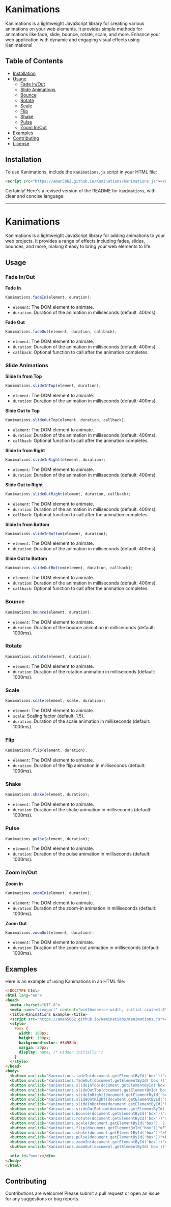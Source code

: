 # Kanimations

Kanimations is a lightweight JavaScript library for creating various animations on your web elements. It provides simple methods for animations like fade, slide, bounce, rotate, scale, and more. Enhance your web application with dynamic and engaging visual effects using Kanimations!

## Table of Contents

- [Installation](#installation)
- [Usage](#usage)
  - [Fade In/Out](#fade-inout)
  - [Slide Animations](#slide-animations)
  - [Bounce](#bounce)
  - [Rotate](#rotate)
  - [Scale](#scale)
  - [Flip](#flip)
  - [Shake](#shake)
  - [Pulse](#pulse)
  - [Zoom In/Out](#zoom-inout)
- [Examples](#examples)
- [Contributing](#contributing)
- [License](#license)

## Installation

To use Kanimations, include the `Kanimations.js` script in your HTML file:

```html
<script src="https://aman5062.github.io/Kaminations/Kanimations.js"></script>
```





Certainly! Here's a revised version of the README for `Kanimations`, with clear and concise language:

---

# Kanimations

Kanimations is a lightweight JavaScript library for adding animations to your web projects. It provides a range of effects including fades, slides, bounces, and more, making it easy to bring your web elements to life.

## Usage

### Fade In/Out

**Fade In**

```javascript
Kanimations.fadeIn(element, duration);
```
- `element`: The DOM element to animate.
- `duration`: Duration of the animation in milliseconds (default: 400ms).

**Fade Out**

```javascript
Kanimations.fadeOut(element, duration, callback);
```
- `element`: The DOM element to animate.
- `duration`: Duration of the animation in milliseconds (default: 400ms).
- `callback`: Optional function to call after the animation completes.

### Slide Animations

**Slide In from Top**

```javascript
Kanimations.slideInTop(element, duration);
```
- `element`: The DOM element to animate.
- `duration`: Duration of the animation in milliseconds (default: 400ms).

**Slide Out to Top**

```javascript
Kanimations.slideOutTop(element, duration, callback);
```
- `element`: The DOM element to animate.
- `duration`: Duration of the animation in milliseconds (default: 400ms).
- `callback`: Optional function to call after the animation completes.

**Slide In from Right**

```javascript
Kanimations.slideInRight(element, duration);
```
- `element`: The DOM element to animate.
- `duration`: Duration of the animation in milliseconds (default: 400ms).

**Slide Out to Right**

```javascript
Kanimations.slideOutRight(element, duration, callback);
```
- `element`: The DOM element to animate.
- `duration`: Duration of the animation in milliseconds (default: 400ms).
- `callback`: Optional function to call after the animation completes.

**Slide In from Bottom**

```javascript
Kanimations.slideInBottom(element, duration);
```
- `element`: The DOM element to animate.
- `duration`: Duration of the animation in milliseconds (default: 400ms).

**Slide Out to Bottom**

```javascript
Kanimations.slideOutBottom(element, duration, callback);
```
- `element`: The DOM element to animate.
- `duration`: Duration of the animation in milliseconds (default: 400ms).
- `callback`: Optional function to call after the animation completes.

### Bounce

```javascript
Kanimations.bounce(element, duration);
```
- `element`: The DOM element to animate.
- `duration`: Duration of the bounce animation in milliseconds (default: 1000ms).

### Rotate

```javascript
Kanimations.rotate(element, duration);
```
- `element`: The DOM element to animate.
- `duration`: Duration of the rotation animation in milliseconds (default: 1000ms).

### Scale

```javascript
Kanimations.scale(element, scale, duration);
```
- `element`: The DOM element to animate.
- `scale`: Scaling factor (default: 1.5).
- `duration`: Duration of the scale animation in milliseconds (default: 1000ms).

### Flip

```javascript
Kanimations.flip(element, duration);
```
- `element`: The DOM element to animate.
- `duration`: Duration of the flip animation in milliseconds (default: 1000ms).

### Shake

```javascript
Kanimations.shake(element, duration);
```
- `element`: The DOM element to animate.
- `duration`: Duration of the shake animation in milliseconds (default: 1000ms).

### Pulse

```javascript
Kanimations.pulse(element, duration);
```
- `element`: The DOM element to animate.
- `duration`: Duration of the pulse animation in milliseconds (default: 1000ms).

### Zoom In/Out

**Zoom In**

```javascript
Kanimations.zoomIn(element, duration);
```
- `element`: The DOM element to animate.
- `duration`: Duration of the zoom-in animation in milliseconds (default: 1000ms).

**Zoom Out**

```javascript
Kanimations.zoomOut(element, duration);
```
- `element`: The DOM element to animate.
- `duration`: Duration of the zoom-out animation in milliseconds (default: 1000ms).

## Examples

Here is an example of using Kanimations in an HTML file:

```html
<!DOCTYPE html>
<html lang="en">
<head>
  <meta charset="UTF-8">
  <meta name="viewport" content="width=device-width, initial-scale=1.0">
  <title>Kanimations Example</title>
  <script src="https://aman5062.github.io/Kaminations/Kanimations.js"></script>
  <style>
    #box {
      width: 100px;
      height: 100px;
      background-color: #3498db;
      margin: 20px;
      display: none; /* Hidden initially */
    }
  </style>
</head>
<body>
  <button onclick="Kanimations.fadeIn(document.getElementById('box'))">Fade In</button>
  <button onclick="Kanimations.fadeOut(document.getElementById('box'))">Fade Out</button>
  <button onclick="Kanimations.slideInTop(document.getElementById('box'))">Slide In Top</button>
  <button onclick="Kanimations.slideOutTop(document.getElementById('box'))">Slide Out Top</button>
  <button onclick="Kanimations.slideInRight(document.getElementById('box'))">Slide In Right</button>
  <button onclick="Kanimations.slideOutRight(document.getElementById('box'))">Slide Out Right</button>
  <button onclick="Kanimations.slideInBottom(document.getElementById('box'))">Slide In Bottom</button>
  <button onclick="Kanimations.slideOutBottom(document.getElementById('box'))">Slide Out Bottom</button>
  <button onclick="Kanimations.bounce(document.getElementById('box'))">Bounce</button>
  <button onclick="Kanimations.rotate(document.getElementById('box'))">Rotate</button>
  <button onclick="Kanimations.scale(document.getElementById('box'), 2)">Scale</button>
  <button onclick="Kanimations.flip(document.getElementById('box'))">Flip</button>
  <button onclick="Kanimations.shake(document.getElementById('box'))">Shake</button>
  <button onclick="Kanimations.pulse(document.getElementById('box'))">Pulse</button>
  <button onclick="Kanimations.zoomIn(document.getElementById('box'))">Zoom In</button>
  <button onclick="Kanimations.zoomOut(document.getElementById('box'))">Zoom Out</button>

  <div id="box"></div>
</body>
</html>
```

## Contributing

Contributions are welcome! Please submit a pull request or open an issue for any suggestions or bug reports.
